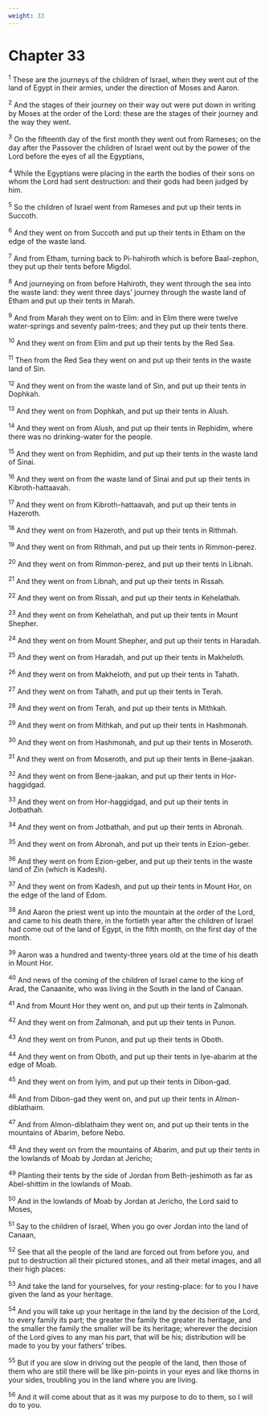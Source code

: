 ```yaml
---
weight: 33
---
```


# Chapter 33

<sup>1</sup> These are the journeys of the children of Israel, when they went out of the land of Egypt in their armies, under the direction of Moses and Aaron. 

<sup>2</sup> And the stages of their journey on their way out were put down in writing by Moses at the order of the Lord: these are the stages of their journey and the way they went. 

<sup>3</sup> On the fifteenth day of the first month they went out from Rameses; on the day after the Passover the children of Israel went out by the power of the Lord before the eyes of all the Egyptians, 

<sup>4</sup> While the Egyptians were placing in the earth the bodies of their sons on whom the Lord had sent destruction: and their gods had been judged by him. 

<sup>5</sup> So the children of Israel went from Rameses and put up their tents in Succoth. 

<sup>6</sup> And they went on from Succoth and put up their tents in Etham on the edge of the waste land. 

<sup>7</sup> And from Etham, turning back to Pi-hahiroth which is before Baal-zephon, they put up their tents before Migdol. 

<sup>8</sup> And journeying on from before Hahiroth, they went through the sea into the waste land: they went three days' journey through the waste land of Etham and put up their tents in Marah. 

<sup>9</sup> And from Marah they went on to Elim: and in Elim there were twelve water-springs and seventy palm-trees; and they put up their tents there. 

<sup>10</sup> And they went on from Elim and put up their tents by the Red Sea. 

<sup>11</sup> Then from the Red Sea they went on and put up their tents in the waste land of Sin. 

<sup>12</sup> And they went on from the waste land of Sin, and put up their tents in Dophkah. 

<sup>13</sup> And they went on from Dophkah, and put up their tents in Alush. 

<sup>14</sup> And they went on from Alush, and put up their tents in Rephidim, where there was no drinking-water for the people. 

<sup>15</sup> And they went on from Rephidim, and put up their tents in the waste land of Sinai. 

<sup>16</sup> And they went on from the waste land of Sinai and put up their tents in Kibroth-hattaavah. 

<sup>17</sup> And they went on from Kibroth-hattaavah, and put up their tents in Hazeroth. 

<sup>18</sup> And they went on from Hazeroth, and put up their tents in Rithmah. 

<sup>19</sup> And they went on from Rithmah, and put up their tents in Rimmon-perez. 

<sup>20</sup> And they went on from Rimmon-perez, and put up their tents in Libnah. 

<sup>21</sup> And they went on from Libnah, and put up their tents in Rissah. 

<sup>22</sup> And they went on from Rissah, and put up their tents in Kehelathah. 

<sup>23</sup> And they went on from Kehelathah, and put up their tents in Mount Shepher. 

<sup>24</sup> And they went on from Mount Shepher, and put up their tents in Haradah. 

<sup>25</sup> And they went on from Haradah, and put up their tents in Makheloth. 

<sup>26</sup> And they went on from Makheloth, and put up their tents in Tahath. 

<sup>27</sup> And they went on from Tahath, and put up their tents in Terah. 

<sup>28</sup> And they went on from Terah, and put up their tents in Mithkah. 

<sup>29</sup> And they went on from Mithkah, and put up their tents in Hashmonah. 

<sup>30</sup> And they went on from Hashmonah, and put up their tents in Moseroth. 

<sup>31</sup> And they went on from Moseroth, and put up their tents in Bene-jaakan. 

<sup>32</sup> And they went on from Bene-jaakan, and put up their tents in Hor-haggidgad. 

<sup>33</sup> And they went on from Hor-haggidgad, and put up their tents in Jotbathah. 

<sup>34</sup> And they went on from Jotbathah, and put up their tents in Abronah. 

<sup>35</sup> And they went on from Abronah, and put up their tents in Ezion-geber. 

<sup>36</sup> And they went on from Ezion-geber, and put up their tents in the waste land of Zin (which is Kadesh). 

<sup>37</sup> And they went on from Kadesh, and put up their tents in Mount Hor, on the edge of the land of Edom. 

<sup>38</sup> And Aaron the priest went up into the mountain at the order of the Lord, and came to his death there, in the fortieth year after the children of Israel had come out of the land of Egypt, in the fifth month, on the first day of the month. 

<sup>39</sup> Aaron was a hundred and twenty-three years old at the time of his death in Mount Hor. 

<sup>40</sup> And news of the coming of the children of Israel came to the king of Arad, the Canaanite, who was living in the South in the land of Canaan. 

<sup>41</sup> And from Mount Hor they went on, and put up their tents in Zalmonah. 

<sup>42</sup> And they went on from Zalmonah, and put up their tents in Punon. 

<sup>43</sup> And they went on from Punon, and put up their tents in Oboth. 

<sup>44</sup> And they went on from Oboth, and put up their tents in Iye-abarim at the edge of Moab. 

<sup>45</sup> And they went on from Iyim, and put up their tents in Dibon-gad. 

<sup>46</sup> And from Dibon-gad they went on, and put up their tents in Almon-diblathaim. 

<sup>47</sup> And from Almon-diblathaim they went on, and put up their tents in the mountains of Abarim, before Nebo. 

<sup>48</sup> And they went on from the mountains of Abarim, and put up their tents in the lowlands of Moab by Jordan at Jericho; 

<sup>49</sup> Planting their tents by the side of Jordan from Beth-jeshimoth as far as Abel-shittim in the lowlands of Moab. 

<sup>50</sup> And in the lowlands of Moab by Jordan at Jericho, the Lord said to Moses, 

<sup>51</sup> Say to the children of Israel, When you go over Jordan into the land of Canaan, 

<sup>52</sup> See that all the people of the land are forced out from before you, and put to destruction all their pictured stones, and all their metal images, and all their high places: 

<sup>53</sup> And take the land for yourselves, for your resting-place: for to you I have given the land as your heritage. 

<sup>54</sup> And you will take up your heritage in the land by the decision of the Lord, to every family its part; the greater the family the greater its heritage, and the smaller the family the smaller will be its heritage; wherever the decision of the Lord gives to any man his part, that will be his; distribution will be made to you by your fathers' tribes. 

<sup>55</sup> But if you are slow in driving out the people of the land, then those of them who are still there will be like pin-points in your eyes and like thorns in your sides, troubling you in the land where you are living. 

<sup>56</sup> And it will come about that as it was my purpose to do to them, so I will do to you. 


